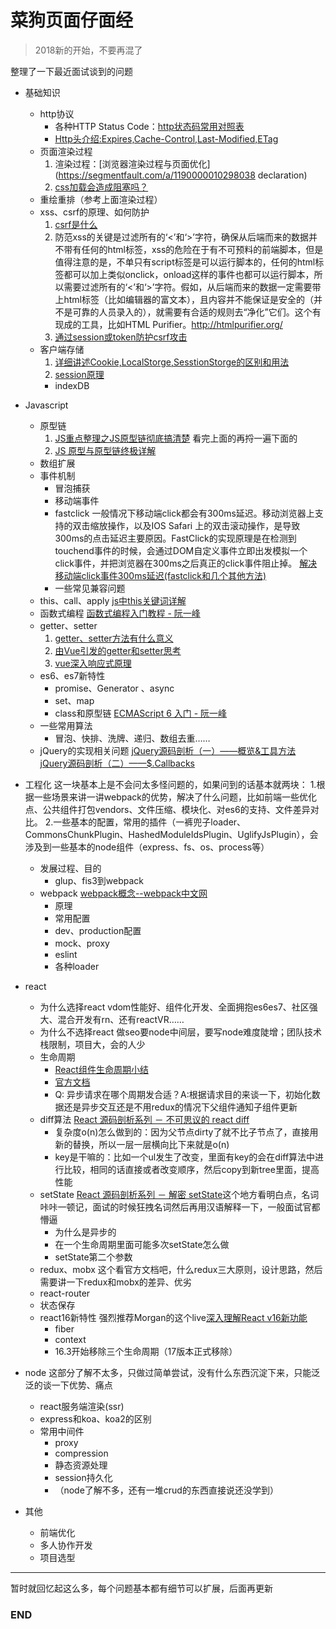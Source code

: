 # 菜狗页面仔面经
>  2018新的开始，不要再混了

整理了一下最近面试谈到的问题

+ 基础知识
    + http协议
        + 各种HTTP Status Code：[http状态码常用对照表](http://tool.oschina.net/commons?type=5)
        + [Http头介绍:Expires,Cache-Control,Last-Modified,ETag](http://www.51testing.com/html/28/116228-238337.html)
    + 页面渲染过程
        1. 渲染过程：[浏览器渲染过程与页面优化](https://segmentfault.com/a/1190000010298038  declaration)
        2. [css加载会造成阻塞吗？](https://www.cnblogs.com/chenjg/p/7126822.html)
    + 重绘重排（参考上面渲染过程）
    + xss、csrf的原理、如何防护
        1. [csrf是什么](https://zhuanlan.zhihu.com/p/22521378)
        2. 防范xss的关键是过滤所有的‘<’和‘>’字符，确保从后端而来的数据并不带有任何的html标签，xss的危险在于有不可预料的前端脚本，但是值得注意的是，不单只有script标签是可以运行脚本的，任何的html标签都可以加上类似onclick，onload这样的事件也都可以运行脚本，所以需要过滤所有的‘<’和‘>’字符。假如，从后端而来的数据一定需要带上html标签（比如编辑器的富文本），且内容并不能保证是安全的（并不是可靠的人员录入的），就需要有合适的规则去“净化”它们。这个有现成的工具，比如HTML Purifier。http://htmlpurifier.org/
        3. [通过session或token防护csrf攻击](https://www.zhihu.com/question/21385375/answer/20850443)
    + 客户端存储
        1. [详细讲述Cookie,LocalStorge,SesstionStorge的区别和用法](https://segmentfault.com/a/1190000007506189)
        2. [session原理](https://segmentfault.com/a/1190000004627894)
        + indexDB

+ Javascript
    + 原型链
        1. [JS重点整理之JS原型链彻底搞清楚](https://zhuanlan.zhihu.com/p/22787302)
        看完上面的再捋一遍下面的
        2. [JS 原型与原型链终极详解](https://www.jianshu.com/p/dee9f8b14771)
    + 数组扩展
    + 事件机制
        + 冒泡捕获
        + 移动端事件
        + fastclick
            一般情况下移动端click都会有300ms延迟。移动浏览器上支持的双击缩放操作，以及IOS Safari 上的双击滚动操作，是导致300ms的点击延迟主要原因。FastClick的实现原理是在检测到touchend事件的时候，会通过DOM自定义事件立即出发模拟一个click事件，并把浏览器在300ms之后真正的click事件阻止掉。
            [解决移动端click事件300ms延迟(fastclick和几个其他方法)](https://www.jianshu.com/p/16d3e4f9b2a9)
        + 一些常见兼容问题
    + this、call、apply
        [js中this关键词详解](https://segmentfault.com/a/1190000003046071)
    + 函数式编程
        [函数式编程入门教程 - 阮一峰](http://www.ruanyifeng.com/blog/2017/02/fp-tutorial.html)
    + getter、setter
        1. [getter、setter方法有什么意义](https://www.zhihu.com/question/21401198)
        2. [由Vue引发的getter和setter思考](https://www.cnblogs.com/chinajins/p/5996835.html) 
        3.  [vue深入响应式原理](https://cn.vuejs.org/v2/guide/reactivity.html)
    + es6、es7新特性
        + promise、Generator 、async
        + set、map
        + class和原型链
        [ECMAScript 6 入门 - 阮一峰](https://github.com/ruanyf/es6tutorial)
    + 一些常用算法
        + 冒泡、快排、洗牌、递归、数组去重……
    + jQuery的实现相关问题
        [jQuery源码剖析（一）——概览&工具方法](https://www.w3ctech.com/topic/256)
        [jQuery源码剖析（二）——$.Callbacks](https://www.w3ctech.com/topic/257)

+ 工程化
    这一块基本上是不会问太多怪问题的，如果问到的话基本就两块：
	1.根据一些场景来讲一讲webpack的优势，解决了什么问题，比如前端一些优化点、公共组件打包vendors、文件压缩、模块化、对es6的支持、文件差异对比。
	2.一些基本的配置，常用的插件（一裤兜子loader、CommonsChunkPlugin、HashedModuleIdsPlugin、UglifyJsPlugin），会涉及到一些基本的node组件（express、fs、os、process等）
    + 发展过程、目的
        + glup、fis3到webpack
    + webpack [webpack概念--webpack中文网](https://www.webpackjs.com/concepts/)
        + 原理
        + 常用配置
        + dev、production配置
        + mock、proxy
        + eslint
        + 各种loader
        
+ react
    + 为什么选择react
	    vdom性能好、组件化开发、全面拥抱es6es7、社区强大、混合开发有rn、还有reactVR……
	+ 为什么不选择react
	    做seo要node中间层，要写node难度陡增；团队技术栈限制，项目大，会的人少
    + 生命周期
	    + [React组件生命周期小结](https://www.jianshu.com/p/4784216b8194)
		+ [官方文档](https://reactjs.org/docs/components-and-props.html#es6-classes)
		+ Q: 异步请求在哪个周期发合适？A:根据请求目的来谈一下，初始化数据还是异步交互还是不用redux的情况下父组件通知子组件更新
    + diff算法
	    [React 源码剖析系列 － 不可思议的 react diff](https://zhuanlan.zhihu.com/p/20346379)
        + 复杂度o(n)怎么做到的：因为父节点dirty了就不比子节点了，直接用新的替换，所以一层一层横向比下来就是o(n) 
        + key是干嘛的：比如一个ul发生了改变，里面有key的会在diff算法中进行比较，相同的话直接或者改变顺序，然后copy到新tree里面，提高性能
    + setState
        [React 源码剖析系列 － 解密 setState](https://zhuanlan.zhihu.com/p/20328570)这个地方看明白点，名词咔咔一顿记，面试的时候狂拽名词然后再用汉语解释一下，一般面试官都懵逼
        + 为什么是异步的
        + 在一个生命周期里面可能多次setState怎么做
		+ setState第二个参数
    + redux、mobx
	这个看官方文档吧，什么redux三大原则，设计思路，然后需要讲一下redux和mobx的差异、优劣
    + react-router
    + 状态保存
	+ react16新特性
	    强烈推荐Morgan的这个live[深入理解React v16新功能](https://www.zhihu.com/lives/896398188230103040)
	    + fiber
		+ context
		+ 16.3开始移除三个生命周期（17版本正式移除）

+ node
这部分了解不太多，只做过简单尝试，没有什么东西沉淀下来，只能泛泛的谈一下优势、痛点
	+ react服务端渲染(ssr)
    + express和koa、koa2的区别
    + 常用中间件
        + proxy
        + compression
        + 静态资源处理
        + session持久化
        + （node了解不多，还有一堆crud的东西直接说还没学到）

+ 其他
    + 前端优化
    + 多人协作开发
    + 项目选型
    
------
暂时就回忆起这么多，每个问题基本都有细节可以扩展，后面再更新

### END

